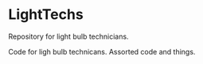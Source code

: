 # LightTechs
Repository for light bulb technicians.

  Code for ligh bulb technicans. Assorted code and things.

